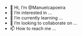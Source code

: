- 👋 Hi, I’m @Manuelcapoeira
- 👀 I’m interested in ...
- 🌱 I’m currently learning ...
- 💞️ I’m looking to collaborate on ...
- 📫 How to reach me ...

<!---
Manuelcapoeira/Manuelcapoeira is a ✨ special ✨ repository because its `README.md` (this file) appears on your GitHub profile.
You can click the Preview link to take a look at your changes.
--->
